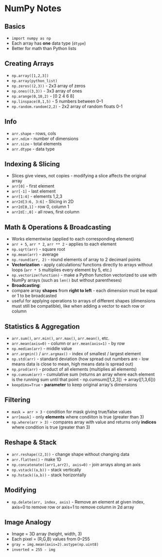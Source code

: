 # NumPy Notes

## Basics
- `import numpy as np`
- Each array has **one** data type (`dtype`)
- Better for math than Python lists

## Creating Arrays
- `np.array([1,2,3])`
- `np.array(python_list)`
- `np.zeros((2,3))` - 2x3 array of zeros
- `np.ones((3,3))` - 3x3 array of ones
- `np.arange(0,10,2)` - [0 2 4 6 8]
- `np.linspace(0,1,5)` - 5 numbers between 0–1
- `np.random.random(2,2)` - 2x2 array of random floats 0-1

## Info
- `arr.shape` - rows, cols
- `arr.ndim` - number of dimensions  
- `arr.size` - total elements  
- `arr.dtype` - data type

## Indexing & Slicing
- Slices give views, not copies - modifying a slice affects the original array
- `arr[0]` - first element  
- `arr[-1]` - last element  
- `arr[1:4]` - elements 1,2,3
- `arr2d[3:6, 3:6]` - Slicing in 2D
- `arr2d[0,1]` - row 0, column 1
- `arr2d[:,0]` - all rows, first column

## Math & Operations & Broadcasting
- Works elementwise (applied to each corresponding element)
- `arr + 5`, `arr * 2`, `arr ** 2` - applies to each element
- `np.sqrt(arr)` - square root
- `np.mean(arr)` - average
- `np.round(arr, 2)` - round elements of array to 2 decimanl points
- **Vectorization** - apply calculations/ functions directly to arrays without loops (`arr * 5` multiplies every element by 5, etc.)
- `np.vectorize(function)` - make a Python function vectorized to use with NumPy arrays (such as `len()` but without parentheses)
- **Broadcasting**:
-   compare array **shapes** from **right to left** - each dimension must be equal or 1 to be broadcasted
-   useful for applying operations to arrays of different shapes (dimensions must still be compatible), like when adding a vector to each row or column

## Statistics & Aggregation
- `arr.sum()`, `arr.min()`, `arr.max()`, `arr.mean()`, etc.
- `arr.mean(axis=0)` - column or `arr.mean(axis=1)` - by row
- `np.median(arr)` - middle value
- `arr.argmin()` / `arr.argmax()` - index of smallest / largest element
- `np.std(arr)` - standard deviation (how spread out numbers are - low means data is close to mean, high means data is spread out)
- `np.prod(arr)` - product of all elements (multiplies all elements)
- `np.cumsum(arr)` - cumulative sum (returns an array where each element is the running sum until that point - np.cumsum([1,2,3]) -> array([1,3,6]))
- `keepdims=True` - **parameter** to keep original array's dimensions

## Filtering
- `mask = arr > 3` - condition for mask giving true/false values
- `arr[mask]` - only **elements** where condiiton is true (greater than 3)
- `np.where(arr > 3)` - compares array with value and returns only **indices** where condition is true (greater than 3)

## Reshape & Stack
- `arr.reshape((2,3))` - change shape without changing data
- `arr.flatten()` - make 1D
- `np.concatenate((arr1,arr2), axis=0)` - join arrays along an axis
- `np.vstack((a,b))` - stack vertically
- `np.hstack((a,b))` - stack horizontally

## Modifying
- `np.delete(arr, index, axis)` - Remove an element at given index, axis=0 to remove row or axis=1 to remove column in 2d array

## Image Analogy
- Image = 3D array (height, width, 3)
- Each pixel = (R,G,B) values from 0–255
- `gray = img.mean(axis=2).astype(np.uint8)`
- `inverted = 255 - img`
